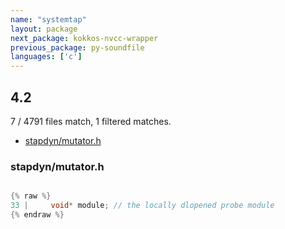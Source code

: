 ```yaml
---
name: "systemtap"
layout: package
next_package: kokkos-nvcc-wrapper
previous_package: py-soundfile
languages: ['c']
---
```

## 4.2
7 / 4791 files match, 1 filtered matches.

 - [stapdyn/mutator.h](#stapdynmutatorh)

### stapdyn/mutator.h

```c

{% raw %}
33 |     void* module; // the locally dlopened probe module
{% endraw %}

```
